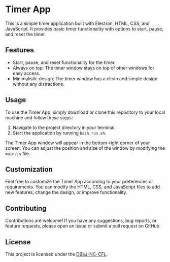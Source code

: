 # Timer App

This is a simple timer application built with Electron, HTML, CSS, and JavaScript. It provides basic timer functionality with options to start, pause, and reset the timer.

## Features

- Start, pause, and reset functionality for the timer.
- Always on top: The timer window stays on top of other windows for easy access.
- Minimalistic design: The timer window has a clean and simple design without any distractions.

## Usage

To use the Timer App, simply download or clone this repository to your local machine and follow these steps:

1. Navigate to the project directory in your terminal.
2. Start the application by running `bash run.sh`.

The Timer App window will appear in the bottom-right corner of your screen. You can adjust the position and size of the window by modifying the `main.js` file.

## Customization

Feel free to customize the Timer App according to your preferences or requirements. You can modify the HTML, CSS, and JavaScript files to add new features, change the design, or improve functionality.

## Contributing

Contributions are welcome! If you have any suggestions, bug reports, or feature requests, please open an issue or submit a pull request on GitHub.


## License

This project is licensed under the [DBaJ-NC-CFL](./LICENCE.md).
